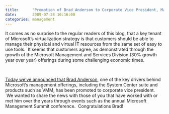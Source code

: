 ```yaml
---
title:      "Promotion of Brad Anderson to Corporate Vice President, Management and Services Division"
date:       2009-07-28 16:16:00
categories: management
---
```

It comes as no surprise to the regular readers of this blog, that a key tenant of Microsoft’s virtualization strategy is that customers should be able to manage their physical and virtual IT resources from the same set of easy to use tools.  It seems that customers agree, as demonstrated through the growth of the Microsoft Management and Services Division (30% growth year over year) offerings during some challenging economic times.

 

[Today we’ve announced that Brad Anderson](http://blogs.technet.com/systemcenter/archive/2009/07/28/brad-anderson-promoted-to-corporate-vice-president-of-management-and-services-division.aspx "Brad Anderson promotion to CVP"), one of the key drivers behind Microsoft’s management offerings, including the System Center suite and products such as VMM, has been promoted to corporate vice president.  We wanted to share the news with those of you that have worked with or met him over the years through events such as the annual Microsoft Management Summit conference.  Congratulations Brad!
